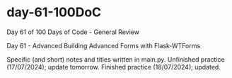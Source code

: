 # day-61-100DoC
Day 61 of 100 Days of Code - General Review

Day 61 - Advanced Building Advanced Forms with Flask-WTForms

Specific (and short) notes and titles written in main.py.
  Unfinished practice (17/07/2024); update tomorrow.
    Finished practice (18/07/2024); updated.
